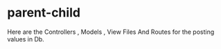# parent-child
Here are the Controllers , Models , View Files And Routes for the posting values in Db. 
